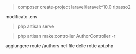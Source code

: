 >composer create-project laravel/laravel:^10.0 ripasso2

modificato .env

>php artisan serve

>php artisan make:controller AuthorController -r

aggiungere route /authors nel file delle rotte api.php

